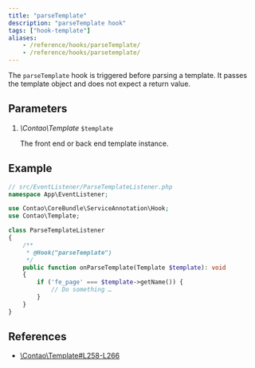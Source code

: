 ```yaml
---
title: "parseTemplate"
description: "parseTemplate hook"
tags: ["hook-template"]
aliases:
    - /reference/hooks/parseTemplate/
    - /reference/hooks/parsetemplate/
---
```



The `parseTemplate` hook is triggered before parsing a template. It passes the
template object and does not expect a return value.


## Parameters

1. *\Contao\Template* `$template`

    The front end or back end template instance.


## Example

```php
// src/EventListener/ParseTemplateListener.php
namespace App\EventListener;

use Contao\CoreBundle\ServiceAnnotation\Hook;
use Contao\Template;

class ParseTemplateListener
{
    /**
     * @Hook("parseTemplate")
     */
    public function onParseTemplate(Template $template): void
    {
        if ('fe_page' === $template->getName()) {
            // Do something …
        }
    }
}
```


## References

* [\Contao\Template#L258-L266](https://github.com/contao/contao/blob/4.7.6/core-bundle/src/Resources/contao/library/Contao/Template.php#L258-L266)

